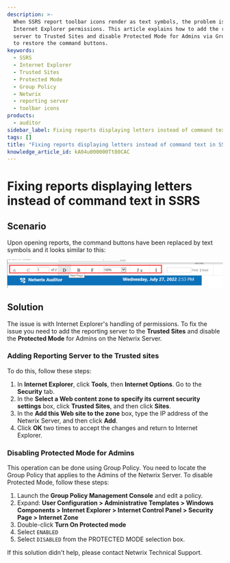 ```yaml
---
description: >-
  When SSRS report toolbar icons render as text symbols, the problem is usually
  Internet Explorer permissions. This article explains how to add the reporting
  server to Trusted Sites and disable Protected Mode for Admins via Group Policy
  to restore the command buttons.
keywords:
  - SSRS
  - Internet Explorer
  - Trusted Sites
  - Protected Mode
  - Group Policy
  - Netwrix
  - reporting server
  - toolbar icons
products:
  - auditor
sidebar_label: Fixing reports displaying letters instead of command text in SSRS
tags: []
title: "Fixing reports displaying letters instead of command text in SSRS"
knowledge_article_id: kA04u000000Tt80CAC
---
```


# Fixing reports displaying letters instead of command text in SSRS

## Scenario
Upon opening reports, the command buttons have been replaced by text symbols and it looks similar to this:

![Screenshot_1.png](images/ka04u000000HdFq_0EM4u0000052m0m.png)

## Solution
The issue is with Internet Explorer's handling of permissions. To fix the issue you need to add the reporting server to the **Trusted Sites** and disable the **Protected Mode** for Admins on the Netwrix Server.

### Adding Reporting Server to the Trusted sites
To do this, follow these steps:

1. In **Internet Explorer**, click **Tools**, then **Internet Options**. Go to the **Security** tab.
2. In the **Select a Web content zone to specify its current security settings** box, click **Trusted Sites**, and then click **Sites**.
3. In the **Add this Web site to the zone** box, type the IP address of the Netwrix Server, and then click **Add**.
4. Click **OK** two times to accept the changes and return to Internet Explorer.

### Disabling Protected Mode for Admins
This operation can be done using Group Policy. You need to locate the Group Policy that applies to the Admins of the Netwrix Server. To disable Protected Mode, follow these steps:

1. Launch the **Group Policy Management Console** and edit a policy.
2. Expand: **User Configuration > Administrative Templates > Windows Components > Internet Explorer > Internet Control Panel > Security Page > Internet Zone**
3. Double-click **Turn On Protected mode**
4. Select `ENABLED`
5. Select `DISABLED` from the PROTECTED MODE selection box.

If this solution didn't help, please contact Netwrix Technical Support.
